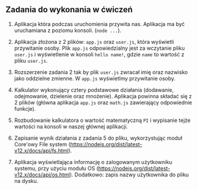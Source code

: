 ## Zadania do wykonania w ćwiczeń

1. Aplikacja która podczas uruchomienia przywita nas. Aplikacja ma być uruchamiana z poziomu konsoli. (`node ...`).

2. Aplikacja złożona z 2 plików: `app.js` oraz `user.js`, która wyświetli przywitanie osoby. Plik `app.js` odpowiedzialny jest za wczytanie pliku `user.js` i wyświetlenie w konsoli `hello name!`, gdzie `name` to wartość z pliku `user.js`.

3. Rozszerzenie zadania 2 tak by plik `user.js` zwracał imię oraz nazwisko jako oddzielne zmienne. W `app.js` wyświetlmy przywitanie osoby.

4. Kalkulator wykonujący cztery podstawowe działania (dodawanie, odejmowanie, dzielenie oraz mnożenie). Aplikacja powinna składać się z 2 plików (główna aplikacja `app.js` oraz `math.js` zawierający odpowiednie funkcje).

5. Rozbudowanie kalkulatora o wartość matematyczną `PI` i wypisanie tejże wartości na konsoli w naszej głównej aplikacji.

6. Zapisanie wynik działania z zadania 5 do pliku, wykorzystując moduł Core'owy File system (https://nodejs.org/dist/latest-v12.x/docs/api/fs.html).

7. Aplikacja wyświetlająca informację o zalogowanym użytkowniku systemu, przy użyciu modułu OS (https://nodejs.org/dist/latest-v12.x/docs/api/os.html). Dodatkowo: zapis nazwy użytkownika do pliku na dysku.

